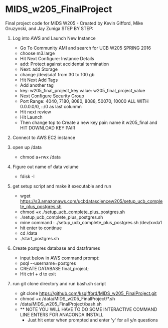 # MIDS_w205_FinalProject
Final project code for MIDS W205 - Created by Kevin Gifford, Mike Gruzynski, and Jay Zuniga
STEP BY STEP:
1. Log into AWS and Launch New Instance
    - Go To Community AMI and search for UCB W205 SPRING 2016
    - choose m3.large
    - Hit Next Configure: Instance Details
    - add: Protect against accidental termination
    - Next: add Storage
    - change /dev/sda1 from 30 to 100 gb
    - Hit Next Add Tags
    - Add another tag
    - key: w205_final_project_key value: w205_final_project_value
    - Next Configure Security Group
    - Port Range: 4040, 7180, 8080, 8088, 50070, 10000 ALL WITH 0.0.0.0/0, ::/0 as last colunmn
    - Hit next review
    - Hit Launch
    - Then change top to Create a new key pair: name it w205_final and HIT DOWNLOAD KEY PAIR

2. Connect to AWS EC2 instance

3. open up /data
    - chmod a+rwx /data

4. Figure out name of data volume
    - fdisk -l
	
5. get setup script and make it executable and run
    - wget https://s3.amazonaws.com/ucbdatasciencew205/setup_ucb_complete_plus_postgres.sh
    - chmod +x ./setup_ucb_complete_plus_postgres.sh
    - ./setup_ucb_complete_plus_postgres.sh <FROM ABOVE THE DATA VOLUME>
    - mine command : ./setup_ucb_complete_plus_postgres.sh /dev/xvda1
    - hit enter to continue
	- cd /data
	- ./start_postgres.sh
	
6. Create postgres database and dataframes
    - input below in AWS command prompt:
    - psql --username=postgres
    - CREATE DATABASE final_project;
	- Hit ctrl + d to exit
	
7. run git clone directory and run bash.sh script
    - git clone https://github.com/ksgifford/MIDS_w205_FinalProject.git
	- chmod +x /data/MIDS_w205_FinalProject/*.sh
	- /data/MIDS_w205_FinalProject/bash.sh
	- ** NOTE YOU WILL HAVE TO DO SOME INTERACTIVE COMMAND LINE ENTERS FOR ANACONDA INSTALL
	    - Just hit enter when prompted and enter 'y' for all y/n questions


